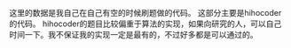 这里的数据是我自己在自己有空的时候刷题做的代码。
这部分主要是hihocoder的代码。
hihocoder的题目比较偏重于算法的实现，如果向研究的人，可以自己时间一下。我不保证我的实现一定是最有的，不过好多都是可以通过的。


